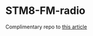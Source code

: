 # STM8-FM-radio

Complimentary repo to [this article](https://sunk3rn.neocities.org/blog/stm8-fm-radio/)